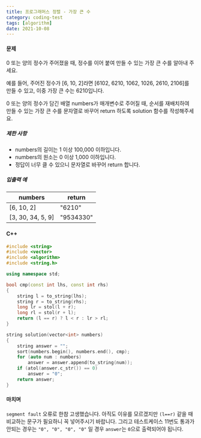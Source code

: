```yaml
---
title: 프로그래머스 정렬 - 가장 큰 수
category: coding-test
tags: [algorithm]
date: 2021-10-08
---
```


#### 문제

0 또는 양의 정수가 주어졌을 때, 정수를 이어 붙여 만들 수 있는 가장 큰 수를 알아내 주세요.

예를 들어, 주어진 정수가 [6, 10, 2]라면 [6102, 6210, 1062, 1026, 2610, 2106]를 만들 수 있고, 이중 가장 큰 수는 6210입니다.

0 또는 양의 정수가 담긴 배열 numbers가 매개변수로 주어질 때, 순서를 재배치하여 만들 수 있는 가장 큰 수를 문자열로 바꾸어 return 하도록 solution 함수를 작성해주세요.

##### 제한 사항

- numbers의 길이는 1 이상 100,000 이하입니다.
- numbers의 원소는 0 이상 1,000 이하입니다.
- 정답이 너무 클 수 있으니 문자열로 바꾸어 return 합니다.

##### 입출력 예

| numbers           | return    |
| ----------------- | --------- |
| [6, 10, 2]        | "6210"    |
| [3, 30, 34, 5, 9] | "9534330" |

#### C++

```c++
#include <string>
#include <vector>
#include <algorithm>
#include <string.h>

using namespace std;

bool cmp(const int lhs, const int rhs)
{
    string l = to_string(lhs);
    string r = to_string(rhs);
    long lr = stol(l + r);
    long rl = stol(r + l);
    return (l == r) ? l < r : lr > rl;
}

string solution(vector<int> numbers)
{
    string answer = "";
    sort(numbers.begin(), numbers.end(), cmp);
    for (auto num : numbers)
        answer = answer.append(to_string(num));
    if (atol(answer.c_str()) == 0)
        answer = "0";
    return answer;
}
```

#### 마치며

`segment fault` 오류로 한참 고생했습니다. 아직도 이유를 모르겠지만 `(l==r)` 같을 때 비교하는 문구가 필요하니 꼭 넣어주시기 바랍니다. 그리고 테스트케이스 11번도 통과가 안되는 경우는 `"0", "0", "0", "0"` 일 경우 `answer`는 `0`으로 출력되어야 됩니다.
